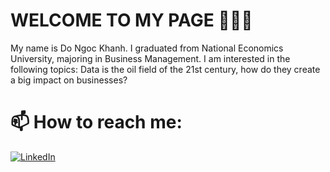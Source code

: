 # WELCOME TO MY PAGE 👋👋👋
My name is Do Ngoc Khanh. I graduated from National Economics University, majoring in Business Management. I am interested in the following topics: Data is the oil field of the 21st century, how do they create a big impact on businesses?
# 📫 How to reach me:
[![LinkedIn](https://upload.wikimedia.org/wikipedia/commons/thumb/c/ca/LinkedIn_logo_initials.png/16px-LinkedIn_logo_initials.png)](https://www.linkedin.com/in/kayzdo114/) 
